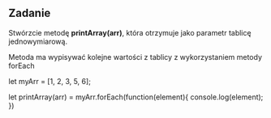 Zadanie
---

Stwórzcie metodę **printArray(arr)**, która otrzymuje jako parametr tablicę jednowymiarową.

Metoda ma wypisywać kolejne wartości z tablicy z wykorzystaniem  metody forEach

let myArr = [1, 2, 3, 5, 6];

let printArray(arr) = myArr.forEach(function(element){
console.log(element);
})